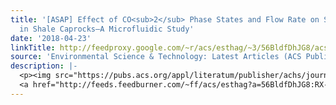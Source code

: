 ```yaml
---
title: '[ASAP] Effect of CO<sub>2</sub> Phase States and Flow Rate on Salt Precipitation
  in Shale Caprocks—A Microfluidic Study'
date: '2018-04-23'
linkTitle: http://feedproxy.google.com/~r/acs/esthag/~3/56BldfDhJG8/acs.est.8b00251
source: 'Environmental Science & Technology: Latest Articles (ACS Publications)'
description: |-
  <p><img src="https://pubs.acs.org/appl/literatum/publisher/achs/journals/content/esthag/0/esthag.ahead-of-print/acs.est.8b00251/20180423/images/medium/es-2018-00251q_0008.gif" alt="TOC Graphic"/></p><div><cite>Environmental Science & Technology</cite></div><div>DOI: 10.1021/acs.est.8b00251</div><div class="feedflare">
  <a href="http://feeds.feedburner.com/~ff/acs/esthag?a=56BldfDhJG8:RX-JKPYwtsQ:yIl2AUoC8zA"><img src="http://feeds.feedburner.com/~ff/acs/esthag?d=yIl2AUoC8zA" border="0"></img></a>
---
```

